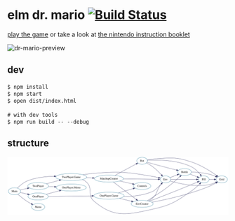 # elm dr. mario [![Build Status](https://travis-ci.org/brandly/elm-dr-mario.svg?branch=master)](https://travis-ci.org/brandly/elm-dr-mario)

[play the game](https://brandly.github.io/elm-dr-mario/) or take a look at [the nintendo instruction booklet](https://www.nintendo.co.jp/clv/manuals/en/pdf/CLV-P-NAAXE.pdf)

![dr-mario-preview](https://user-images.githubusercontent.com/820696/74001098-4d2ccf80-4938-11ea-86bf-208431b889de.png)

## dev

```shell
$ npm install
$ npm start
$ open dist/index.html

# with dev tools
$ npm run build -- --debug
```

## structure

![tree](https://github.com/brandly/elm-dr-mario/blob/master/dep-tree.svg)
